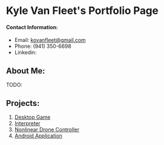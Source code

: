 # Kyle Van Fleet's Portfolio Page

#### Contact Information:
* Email: kovanfleet@gmail.com
* Phone: (941) 350-6698
* Linkedin: 

## About Me:
TODO:


## Projects:

 1. [Desktop Game](https://vanfleet0351.github.io/MarioRemake/) 
 1. [Interpreter](https://vanfleet0351.github.io/CSE3341Interpreter/) 
 1. [Nonlinear Drone Controller](https://vanfleet0351.github.io/Nonlinear-Drone-Controller/) 
 1. [Android Application](https://vanfleet0351.github.io/tutorMe-Android-App/) 
